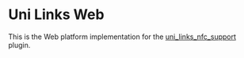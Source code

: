 # Uni Links Web

This is the Web platform implementation for the
[uni_links_nfc_support](https://pub.dev/packages/uni_links_nfc_support) plugin.  
